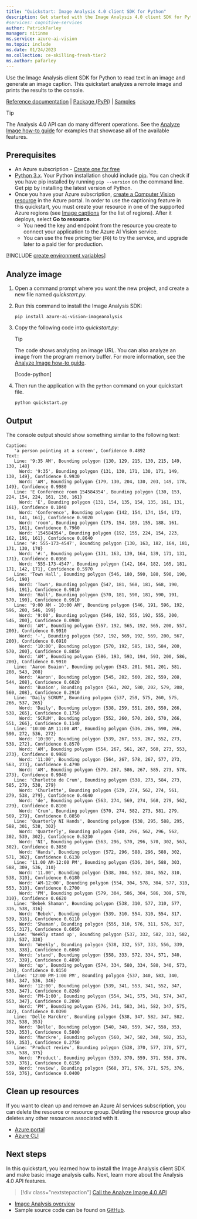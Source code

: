 ```yaml
---
title: "Quickstart: Image Analysis 4.0 client SDK for Python"
description: Get started with the Image Analysis 4.0 client SDK for Python with this quickstart.
#services: cognitive-services
author: PatrickFarley
manager: nitinme
ms.service: azure-ai-vision
ms.topic: include
ms.date: 01/24/2023
ms.collection: ce-skilling-fresh-tier2
ms.author: pafarley
---
```


<a name="HOLTop"></a>

Use the Image Analysis client SDK for Python to read text in an image and generate an image caption. This quickstart analyzes a remote image and prints the results to the console.

[Reference documentation](https://aka.ms/azsdk/image-analysis/ref-docs/python) | [Package (PyPi)](https://aka.ms/azsdk/image-analysis/package/pypi) | [Samples](https://aka.ms/azsdk/image-analysis/samples/python)

> [!TIP]
> The Analysis 4.0 API can do many different operations. See the [Analyze Image how-to guide](../../how-to/call-analyze-image-40.md) for examples that showcase all of the available features.

## Prerequisites

* An Azure subscription - [Create one for free](https://azure.microsoft.com/free/cognitive-services/)
* [Python 3.x](https://www.python.org/). Your Python installation should include [pip](https://pip.pypa.io/en/stable/). You can check if you have pip installed by running `pip --version` on the command line. Get pip by installing the latest version of Python.
* Once you have your Azure subscription, <a href="https://portal.azure.com/#create/Microsoft.CognitiveServicesComputerVision"  title="create a Computer Vision resource"  target="_blank">create a Computer Vision resource</a> in the Azure portal. In order to use the captioning feature in this quickstart, you must create your resource in one of the supported Azure regions (see [Image captions](/azure/ai-services/computer-vision/concept-describe-images-40) for the list of regions). After it deploys, select **Go to resource**.
    * You need the key and endpoint from the resource you create to connect your application to the Azure AI Vision service.
    * You can use the free pricing tier (`F0`) to try the service, and upgrade later to a paid tier for production.


[!INCLUDE [create environment variables](../environment-variables.md)]

## Analyze image

1. Open a command prompt where you want the new project, and create a new file named *quickstart.py*.
1. Run this command to install the Image Analysis SDK:

    ```console
    pip install azure-ai-vision-imageanalysis
    ```

1. Copy the following code into *quickstart.py*:

    > [!TIP]
    > The code shows analyzing an image URL. You can also analyze an image from the program memory buffer. For more information, see the [Analyze Image how-to guide](../../how-to/call-analyze-image-40.md).

    [!code-python[](~/cognitive-services-quickstart-code/python/ComputerVision/4-0/quickstart.py?name=snippet_single)]

1. Then run the application with the `python` command on your quickstart file.

    ```console
    python quickstart.py
    ```

## Output

The console output should show something similar to the following text:

```console
Caption:
   'a person pointing at a screen', Confidence 0.4892
Text:
   Line: '9:35 AM', Bounding polygon {130, 129, 215, 130, 215, 149, 130, 148}
     Word: '9:35', Bounding polygon {131, 130, 171, 130, 171, 149, 130, 149}, Confidence 0.9930
     Word: 'AM', Bounding polygon {179, 130, 204, 130, 203, 149, 178, 149}, Confidence 0.9980
   Line: 'E Conference room 154584354', Bounding polygon {130, 153, 224, 154, 224, 161, 130, 161}
     Word: 'E', Bounding polygon {131, 154, 135, 154, 135, 161, 131, 161}, Confidence 0.1040
     Word: 'Conference', Bounding polygon {142, 154, 174, 154, 173, 161, 141, 161}, Confidence 0.9020
     Word: 'room', Bounding polygon {175, 154, 189, 155, 188, 161, 175, 161}, Confidence 0.7960
     Word: '154584354', Bounding polygon {192, 155, 224, 154, 223, 162, 191, 161}, Confidence 0.8640
   Line: '#: 555-173-4547', Bounding polygon {130, 163, 182, 164, 181, 171, 130, 170}
     Word: '#:', Bounding polygon {131, 163, 139, 164, 139, 171, 131, 171}, Confidence 0.0360
     Word: '555-173-4547', Bounding polygon {142, 164, 182, 165, 181, 171, 142, 171}, Confidence 0.5970
   Line: 'Town Hall', Bounding polygon {546, 180, 590, 180, 590, 190, 546, 190}
     Word: 'Town', Bounding polygon {547, 181, 568, 181, 568, 190, 546, 191}, Confidence 0.9810
     Word: 'Hall', Bounding polygon {570, 181, 590, 181, 590, 191, 570, 190}, Confidence 0.9910
   Line: '9:00 AM - 10:00 AM', Bounding polygon {546, 191, 596, 192, 596, 200, 546, 199}
     Word: '9:00', Bounding polygon {546, 192, 555, 192, 555, 200, 546, 200}, Confidence 0.0900
     Word: 'AM', Bounding polygon {557, 192, 565, 192, 565, 200, 557, 200}, Confidence 0.9910
     Word: '-', Bounding polygon {567, 192, 569, 192, 569, 200, 567, 200}, Confidence 0.6910
     Word: '10:00', Bounding polygon {570, 192, 585, 193, 584, 200, 570, 200}, Confidence 0.8850
     Word: 'AM', Bounding polygon {586, 193, 593, 194, 593, 200, 586, 200}, Confidence 0.9910
   Line: 'Aaron Buaion', Bounding polygon {543, 201, 581, 201, 581, 208, 543, 208}
     Word: 'Aaron', Bounding polygon {545, 202, 560, 202, 559, 208, 544, 208}, Confidence 0.6020
     Word: 'Buaion', Bounding polygon {561, 202, 580, 202, 579, 208, 560, 208}, Confidence 0.2910
   Line: 'Daily SCRUM', Bounding polygon {537, 259, 575, 260, 575, 266, 537, 265}
     Word: 'Daily', Bounding polygon {538, 259, 551, 260, 550, 266, 538, 265}, Confidence 0.1750
     Word: 'SCRUM', Bounding polygon {552, 260, 570, 260, 570, 266, 551, 266}, Confidence 0.1140
   Line: '10:00 AM 11:00 AM', Bounding polygon {536, 266, 590, 266, 590, 272, 536, 272}
     Word: '10:00', Bounding polygon {539, 267, 553, 267, 552, 273, 538, 272}, Confidence 0.8570
     Word: 'AM', Bounding polygon {554, 267, 561, 267, 560, 273, 553, 273}, Confidence 0.9980
     Word: '11:00', Bounding polygon {564, 267, 578, 267, 577, 273, 563, 273}, Confidence 0.4790
     Word: 'AM', Bounding polygon {579, 267, 586, 267, 585, 273, 578, 273}, Confidence 0.9940
   Line: 'Churlette de Crum', Bounding polygon {538, 273, 584, 273, 585, 279, 538, 279}
     Word: 'Churlette', Bounding polygon {539, 274, 562, 274, 561, 279, 538, 279}, Confidence 0.4640
     Word: 'de', Bounding polygon {563, 274, 569, 274, 568, 279, 562, 279}, Confidence 0.8100
     Word: 'Crum', Bounding polygon {570, 274, 582, 273, 581, 279, 569, 279}, Confidence 0.8850
   Line: 'Quarterly NI Hands', Bounding polygon {538, 295, 588, 295, 588, 301, 538, 302}
     Word: 'Quarterly', Bounding polygon {540, 296, 562, 296, 562, 302, 539, 302}, Confidence 0.5230
     Word: 'NI', Bounding polygon {563, 296, 570, 296, 570, 302, 563, 302}, Confidence 0.3030
     Word: 'Hands', Bounding polygon {572, 296, 588, 296, 588, 302, 571, 302}, Confidence 0.6130
   Line: '11.00 AM-12:00 PM', Bounding polygon {536, 304, 588, 303, 588, 309, 536, 310}
     Word: '11.00', Bounding polygon {538, 304, 552, 304, 552, 310, 538, 310}, Confidence 0.6180
     Word: 'AM-12:00', Bounding polygon {554, 304, 578, 304, 577, 310, 553, 310}, Confidence 0.2700
     Word: 'PM', Bounding polygon {579, 304, 586, 304, 586, 309, 578, 310}, Confidence 0.6620
   Line: 'Bebek Shaman', Bounding polygon {538, 310, 577, 310, 577, 316, 538, 316}
     Word: 'Bebek', Bounding polygon {539, 310, 554, 310, 554, 317, 539, 316}, Confidence 0.6110
     Word: 'Shaman', Bounding polygon {555, 310, 576, 311, 576, 317, 555, 317}, Confidence 0.6050
   Line: 'Weekly stand up', Bounding polygon {537, 332, 582, 333, 582, 339, 537, 338}
     Word: 'Weekly', Bounding polygon {538, 332, 557, 333, 556, 339, 538, 338}, Confidence 0.6060
     Word: 'stand', Bounding polygon {558, 333, 572, 334, 571, 340, 557, 339}, Confidence 0.4890
     Word: 'up', Bounding polygon {574, 334, 580, 334, 580, 340, 573, 340}, Confidence 0.8150
   Line: '12:00 PM-1:00 PM', Bounding polygon {537, 340, 583, 340, 583, 347, 536, 346}
     Word: '12:00', Bounding polygon {539, 341, 553, 341, 552, 347, 538, 347}, Confidence 0.8260
     Word: 'PM-1:00', Bounding polygon {554, 341, 575, 341, 574, 347, 553, 347}, Confidence 0.2090
     Word: 'PM', Bounding polygon {576, 341, 583, 341, 582, 347, 575, 347}, Confidence 0.0390
   Line: 'Delle Marckre', Bounding polygon {538, 347, 582, 347, 582, 352, 538, 353}
     Word: 'Delle', Bounding polygon {540, 348, 559, 347, 558, 353, 539, 353}, Confidence 0.5800
     Word: 'Marckre', Bounding polygon {560, 347, 582, 348, 582, 353, 559, 353}, Confidence 0.2750
   Line: 'Product review', Bounding polygon {538, 370, 577, 370, 577, 376, 538, 375}
     Word: 'Product', Bounding polygon {539, 370, 559, 371, 558, 376, 539, 376}, Confidence 0.6150
     Word: 'review', Bounding polygon {560, 371, 576, 371, 575, 376, 559, 376}, Confidence 0.0400
```


## Clean up resources

If you want to clean up and remove an Azure AI services subscription, you can delete the resource or resource group. Deleting the resource group also deletes any other resources associated with it.

* [Azure portal](../../../multi-service-resource.md?pivots=azportal#clean-up-resources)
* [Azure CLI](../../../multi-service-resource.md?pivots=azcli#clean-up-resources)


## Next steps

In this quickstart, you learned how to install the Image Analysis client SDK and make basic image analysis calls. Next, learn more about the Analysis 4.0 API features.

> [!div class="nextstepaction"]
>[Call the Analyze Image 4.0 API](../../how-to/call-analyze-image-40.md)

* [Image Analysis overview](../../overview-image-analysis.md)
* Sample source code can be found on [GitHub](https://aka.ms/azsdk/image-analysis/samples/python).
